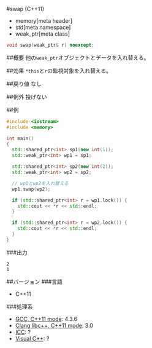 #swap (C++11)
* memory[meta header]
* std[meta namespace]
* weak_ptr[meta class]

```cpp
void swap(weak_ptr& r) noexcept;
```

##概要
他の`weak_ptr`オブジェクトとデータを入れ替える。


##効果
`*this`と`r`の監視対象を入れ替える。


##戻り値
なし


##例外
投げない


##例
```cpp
#include <iostream>
#include <memory>

int main()
{
  std::shared_ptr<int> sp1(new int(1));
  std::weak_ptr<int> wp1 = sp1;

  std::shared_ptr<int> sp2(new int(2));
  std::weak_ptr<int> wp2 = sp2;

  // wp1とwp2を入れ替える
  wp1.swap(wp2);

  if (std::shared_ptr<int> r = wp1.lock()) {
	std::cout << *r << std::endl;
  }

  if (std::shared_ptr<int> r = wp2.lock()) {
	std::cout << *r << std::endl;
  }
}
```

###出力
```
2
1
```

##バージョン
###言語
- C++11

###処理系
- [GCC, C++11 mode](/implementation.md#gcc): 4.3.6
- [Clang libc++, C++11 mode](/implementation.md#clang): 3.0
- [ICC](/implementation.md#icc): ?
- [Visual C++](/implementation.md#visual_cpp): ?
